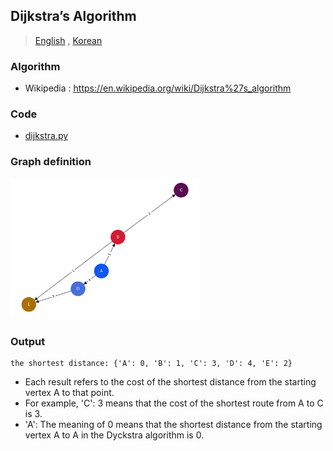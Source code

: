 ## Dijkstra’s Algorithm 

> [English](README.md) , [Korean](README.ko.md)

### Algorithm

- Wikipedia : https://en.wikipedia.org/wiki/Dijkstra%27s_algorithm

### Code
- [dijkstra.py](dijkstra.py)

### Graph definition

<img width="60%" src="dijkstra.png" />

### Output
```
the shortest distance: {'A': 0, 'B': 1, 'C': 3, 'D': 4, 'E': 2}
```
- Each result refers to the cost of the shortest distance from the starting vertex A to that point.
- For example, 'C': 3 means that the cost of the shortest route from A to C is 3.
- 'A': The meaning of 0 means that the shortest distance from the starting vertex A to A in the Dyckstra algorithm is 0.


